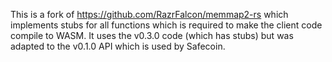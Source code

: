 This is a fork of https://github.com/RazrFalcon/memmap2-rs which implements stubs for all functions which is required
to make the client code compile to WASM. It uses the v0.3.0 code (which has stubs) but was adapted to the v0.1.0 API
which is used by Safecoin.